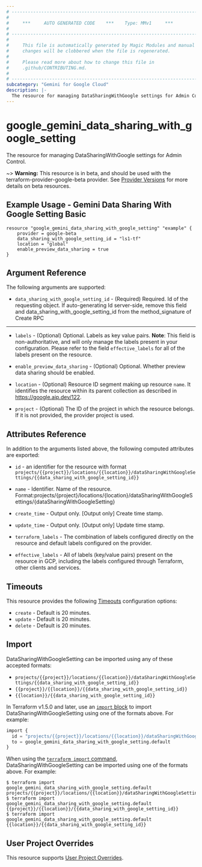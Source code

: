 ```yaml
---
# ----------------------------------------------------------------------------
#
#     ***     AUTO GENERATED CODE    ***    Type: MMv1     ***
#
# ----------------------------------------------------------------------------
#
#     This file is automatically generated by Magic Modules and manual
#     changes will be clobbered when the file is regenerated.
#
#     Please read more about how to change this file in
#     .github/CONTRIBUTING.md.
#
# ----------------------------------------------------------------------------
subcategory: "Gemini for Google Cloud"
description: |-
  The resource for managing DataSharingWithGoogle settings for Admin Control.
---
```


# google_gemini_data_sharing_with_google_setting

The resource for managing DataSharingWithGoogle settings for Admin Control.

~> **Warning:** This resource is in beta, and should be used with the terraform-provider-google-beta provider.
See [Provider Versions](https://terraform.io/docs/providers/google/guides/provider_versions.html) for more details on beta resources.


## Example Usage - Gemini Data Sharing With Google Setting Basic


```hcl
resource "google_gemini_data_sharing_with_google_setting" "example" {
    provider = google-beta
    data_sharing_with_google_setting_id = "ls1-tf"
    location = "global"
    enable_preview_data_sharing = true
}
```

## Argument Reference

The following arguments are supported:


* `data_sharing_with_google_setting_id` -
  (Required)
  Required. Id of the requesting object.
  If auto-generating Id server-side, remove this field and
  data_sharing_with_google_setting_id from the method_signature of Create RPC


- - -


* `labels` -
  (Optional)
  Optional. Labels as key value pairs.
  **Note**: This field is non-authoritative, and will only manage the labels present in your configuration.
  Please refer to the field `effective_labels` for all of the labels present on the resource.

* `enable_preview_data_sharing` -
  (Optional)
  Optional. Whether preview data sharing should be enabled.

* `location` -
  (Optional)
  Resource ID segment making up resource `name`. It identifies the resource within its parent collection as described in https://google.aip.dev/122.

* `project` - (Optional) The ID of the project in which the resource belongs.
    If it is not provided, the provider project is used.


## Attributes Reference

In addition to the arguments listed above, the following computed attributes are exported:

* `id` - an identifier for the resource with format `projects/{{project}}/locations/{{location}}/dataSharingWithGoogleSettings/{{data_sharing_with_google_setting_id}}`

* `name` -
  Identifier. Name of the resource.
  Format:projects/{project}/locations/{location}/dataSharingWithGoogleSettings/{dataSharingWithGoogleSetting}

* `create_time` -
  Output only. [Output only] Create time stamp.

* `update_time` -
  Output only. [Output only] Update time stamp.

* `terraform_labels` -
  The combination of labels configured directly on the resource
   and default labels configured on the provider.

* `effective_labels` -
  All of labels (key/value pairs) present on the resource in GCP, including the labels configured through Terraform, other clients and services.


## Timeouts

This resource provides the following
[Timeouts](https://developer.hashicorp.com/terraform/plugin/sdkv2/resources/retries-and-customizable-timeouts) configuration options:

- `create` - Default is 20 minutes.
- `update` - Default is 20 minutes.
- `delete` - Default is 20 minutes.

## Import


DataSharingWithGoogleSetting can be imported using any of these accepted formats:

* `projects/{{project}}/locations/{{location}}/dataSharingWithGoogleSettings/{{data_sharing_with_google_setting_id}}`
* `{{project}}/{{location}}/{{data_sharing_with_google_setting_id}}`
* `{{location}}/{{data_sharing_with_google_setting_id}}`


In Terraform v1.5.0 and later, use an [`import` block](https://developer.hashicorp.com/terraform/language/import) to import DataSharingWithGoogleSetting using one of the formats above. For example:

```tf
import {
  id = "projects/{{project}}/locations/{{location}}/dataSharingWithGoogleSettings/{{data_sharing_with_google_setting_id}}"
  to = google_gemini_data_sharing_with_google_setting.default
}
```

When using the [`terraform import` command](https://developer.hashicorp.com/terraform/cli/commands/import), DataSharingWithGoogleSetting can be imported using one of the formats above. For example:

```
$ terraform import google_gemini_data_sharing_with_google_setting.default projects/{{project}}/locations/{{location}}/dataSharingWithGoogleSettings/{{data_sharing_with_google_setting_id}}
$ terraform import google_gemini_data_sharing_with_google_setting.default {{project}}/{{location}}/{{data_sharing_with_google_setting_id}}
$ terraform import google_gemini_data_sharing_with_google_setting.default {{location}}/{{data_sharing_with_google_setting_id}}
```

## User Project Overrides

This resource supports [User Project Overrides](https://registry.terraform.io/providers/hashicorp/google/latest/docs/guides/provider_reference#user_project_override).

